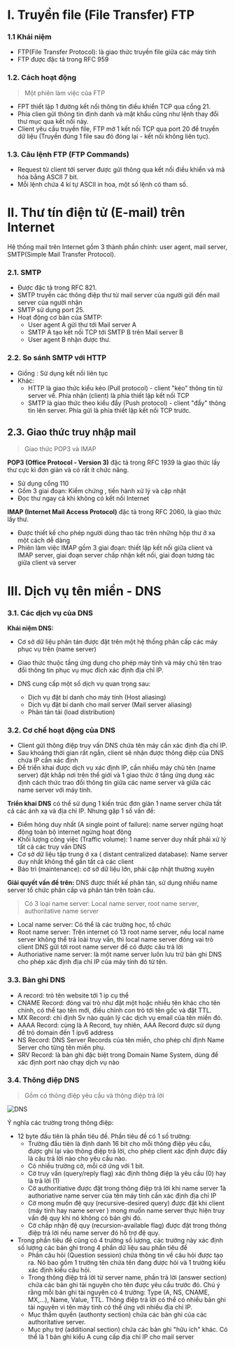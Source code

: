 # I. Truyền file (File Transfer) FTP
### 1.1 Khái niệm

- FTP(File Transfer Protocol): là giao thức truyền file giữa các máy tính
- FTP được đặc tả trong RFC 959

### 1.2. Cách hoạt động
> Một phiên làm việc của FTP

- FPT thiết lập 1 đường kết nối thông tin điều khiển TCP qua cổng 21.
- Phía clien gửi thông tin định danh và mật khẩu cũng như lệnh thay đổi thư mục qua kết nối này.
- Client yêu cầu truyền file, FTP mở 1 kết nối TCP qua port 20 để truyền dữ liệu (Truyền đúng 1 file sau đó đóng lại - kết nối không liên tục).

### 1.3. Câu lệnh FTP (FTP Commands)
- Request từ client tới server được gửi thông qua kết nối điều khiển và mã hóa bằng 
ASCII 7 bit.
- Mỗi lệnh chứa 4 kí tự ASCII in hoa, một số lệnh có tham số.

# II. Thư tín điện tử (E-mail) trên Internet

Hệ thống mail trên Internet gồm 3 thành phần chính: user agent, mail server, SMTP(Simple Mail Transfer Protocol).

### 2.1. SMTP
- Được đặc tả trong RFC 821.
- SMTP truyền các thông điệp thư từ mail server của người gửi đến mail server của người nhận
- SMTP sử dụng port 25.
- Hoạt động cơ bản của SMTP:
  - User agent A gửi thư tới Mail server A
  - SMTP A tạo kết nối TCP tới SMTP B trên Mail server B
  - User agent B nhận được thư.

### 2.2. So sánh SMTP với HTTP

- Giống : Sử dụng kết nối liên tục 
- Khác:
  - HTTP là giao thức kiểu kéo (Pull protocol) - client "kéo" thông tin từ server về. Phía nhận (client) là phía thiết lập kết nối TCP
  - SMTP là giao thức theo kiểu đẩy (Push protocol) - client "đẩy" thông tin lên server. Phía gửi là phía thiết lập kết nối TCP trước.

 ## 2.3. Giao thức truy nhập mail
 > Giao thức POP3 và IMAP

**POP3 (Office Protocol - Version 3)** đặc tả trong RFC 1939 là giao thức lấy thư cực kì đơn giản và có rất ít chức năng.
- Sử dụng cổng 110
- Gồm 3 giai đoạn: Kiểm chứng , tiến hành xử lý và cập nhật
- Đọc thư ngay cả khi không có kết nối Internet

**IMAP (Internet Mail Access Protocol)** đặc tả trong RFC 2060, là giao thức lấy thư.
- Được thiết kế cho phép người dùng thao tác trên những hộp thư ở xa một cách dễ dàng
- Phiên làm việc IMAP gồm 3 giai đoạn: thiết lập kết nối giữa client và IMAP server, giai đoạn server chấp nhận kết nối, giai đoạn tương tác giữa client và server

# III. Dịch vụ tên miền - DNS

### 3.1. Các dịch vụ của DNS

**Khái niệm DNS:**
- Cơ sở dữ liệu phân tán được đặt trên một hệ thống phân cấp các máy phục vụ trên (name server)
- Giao thức thuộc tầng ứng dụng cho phép máy tính và máy chủ tên trao đổi thông tin phục vụ mục đích xác định địa chỉ IP.

- DNS cung cấp một số dịch vụ quan trọng sau:
  - Dịch vụ đặt bí danh cho máy tính (Host aliasing)
  - Dịch vụ đặt bí danh cho mail server (Mail server aliasing)
  - Phân tán tải (load distribution)

### 3.2. Cơ chế hoạt động của DNS

- Client gửi thông điệp truy vấn DNS chứa tên máy cần xác định địa chỉ IP.
- Sau khoảng thời gian rất ngắn, client sẽ nhận được thông điệp của DNS chứa IP cần xác định
- Để triển khai được dịch vụ xác định IP, cần nhiều máy chủ tên (name server) đặt khắp nơi trên thế giới và 1 giao thức ở tầng ứng dụng xác định cách thức trao đổi thông tin giữa các name server và giữa các name server với máy tính.

**Triển khai DNS** có thể sử dụng 1 kiến trúc đơn giản 1 name server chứa tất cả các ánh xạ và địa chỉ IP. Nhưng gặp 1 số vấn đề: 
- Điểm hỏng duy nhất (A single point of failure): name server ngừng hoạt động toàn bộ internet ngừng hoạt động 
- Khối lượng công việc (Traffic volume): 1 name server duy nhất phải xử lý tất cả các truy vấn DNS
- Cơ sở dữ liệu tập trung ở xa ( distant centralized database): Name server duy nhất không thể gần tất cả các client 
- Bảo trì (maintenance): cở sở dữ liệu lớn, phải cập nhật thường xuyên

**Giải quyết vấn đề trên:** DNS được thiết kế phân tán, sử dụng nhiều name server tổ chức phân cấp và phân tán trên toàn cầu.
>Có 3 loại name server: Local name server, root name server, authoritative name server

- Local name server: Có thể là các trường học, tổ chức 
- Root name server: Trên internet có 13 root name server, nếu local name server không thể trả loài truy vấn, thì local name server đóng vai trò client DNS gửi tới root name server để có được câu trả lời
- Authoriative name server: là một name server luôn lưu trữ bản ghi DNS cho phép xác định địa chỉ IP của máy tính đó từ tên.

### 3.3. Bản ghi DNS

- A record: trỏ tên website tới 1 ip cụ thể
- CNAME Record: đóng vai trò như đặt một hoặc nhiều tên khác cho tên chính, có thể tạo tên mới, điều chỉnh con trỏ tới tên gốc và đặt TTL.
- MX Record: chỉ định Sv nào quản lý các dịch vụ email của tên miền đó.
- AAAA Record: cùng là A Record, tuy nhiên, AAA Record được sử dụng để trỏ domain đến 1 ipv6 address
- NS Record: DNS Server Records của tên miền, cho phép chỉ định Name Server cho từng tên miền phụ.
- SRV Record: là bản ghi đặc biệt trong Domain Name System, dùng để xác định port nào chạy dịch vụ nào


### 3.4. Thông điệp DNS

> Gồm có thông điệp yêu cầu và thông điệp trả lời

![DNS](https://whitehat.vn/image/xenforo_image/1489939941hinh%207%20khuon%20dang%20ban%20tin%20dns.JPG)

Ý nghĩa các trường trong thông điệp: 
- 12 byte đầu tiên là phần tiêu đề. Phần tiêu đề có 1 số trường:
  - Trường đầu tiên là định danh 16 bit cho mỗi thông điệp yêu cầu, được ghi lại vào thông điệp trả lời, cho phép client xác định được đấy là câu trả lời nào cho yêu cầu nào.
  - Có nhiều trường cờ, mỗi cờ ứng với 1 bit.
  - Cờ truy vấn (query/reply flag) xác định thông điệp là yêu cầu (0) hay là trả lời (1)
  - Cờ authoritiative được đặt trong thông điệp trả lời khi name server 1à authoriative name server của tên máy tính cần xác định địa chỉ IP
  - Cờ mong muốn đệ quy (recursive-desired query) được đặt khi client (máy tính hay name server ) mong muốn name server thực hiện truy vấn đệ quy khi nó không có bản ghi đó.
  - Cờ chấp nhận đệ quy (recursion-available flag) được đặt trong thông điệp trả lời nếu name server đó hỗ trợ đệ quy.
- Trong phần tiêu đề cũng có 4 trường số lượng, các trường này xác định số lượng các bản ghi trong 4 phần dữ liệu sau phần tiêu đề
  - Phần câu hỏi (Question session) chứa thông tin về câu hỏi được tạo ra. Nó bao gồm 1 trường tên chứa tên đang được hỏi và 1 trường kiểu xác định kiểu câu hỏi.
  - Trong thông điệp trả lời từ server name, phần trả lời (answer section) chứa các bản ghi tài nguyên cho tên được yêu cầu trước đó. Chú ý rằng mỗi bản ghi tài nguyên có 4 trường: Type (A, NS, CNAME, MX,…), Name, Value, TTL. Thông điệp trả lời có thể có nhiều bản ghi tài nguyên vì tên máy tính có thể ứng với nhiều địa chỉ IP.
  - Mục thẩm quyền (authonty section) chứa các bản ghi của các authoritative server.
  - Mục phụ trợ (additional section) chứa các bản ghi "hữu ích" khác. Có thể là 1 bản ghi kiểu A cung cấp địa chỉ IP cho mail server